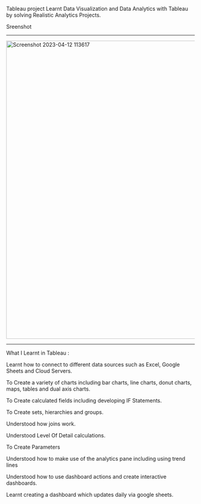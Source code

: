 Tableau project 
Learnt Data Visualization and Data Analytics with Tableau by solving Realistic Analytics Projects.

Sreenshot

_________________________________________________________________________________________________________________________________________________________________
<img width="795" alt="Screenshot 2023-04-12 113617" src="https://user-images.githubusercontent.com/71492861/231442044-577ec2df-3e5f-4736-b056-d77a13cd842f.png">

_________________________________________________________________________________________________________________________________________________________________

What I Learnt in Tableau :

Learnt how to connect to different data sources such as Excel, Google Sheets and Cloud Servers.

To Create a variety of charts including bar charts, line charts, donut charts, maps, tables and dual axis charts.

To Create calculated fields including developing IF Statements.

To Create sets, hierarchies and groups.

Understood how joins work.

Understood Level Of Detail calculations.

To Create Parameters

Understood how to make use of the analytics pane including using trend lines

Understood how to use dashboard actions and create interactive dashboards.

Learnt creating a dashboard which updates daily via google sheets.
